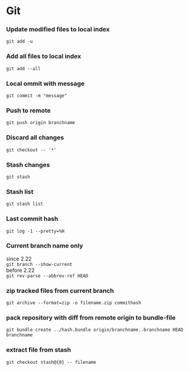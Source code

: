 # Git

### Update modified files to local index
```
git add -u
```
### Add all files to local index
```
git add --all
```

### Local ommit with message
```
git commit -m "message"
```
### Push to remote
```
git push origin branchname
```

### Discard all changes
```
git checkout -- '*'
```

### Stash changes
```
git stash
```

### Stash list
```
git stash list
```

### Last commit hash
```
git log -1 --pretty=%H
```

### Current branch name only
since 2.22  
```git branch --show-current```  
before 2.22  
```git rev-parse --abbrev-ref HEAD```

###  zip tracked files from current branch
```
git archive --format=zip -o filename.zip commithash
```

### pack repository with diff from remote origin to bundle-file
```
git bundle create ../hash.bundle origin/branchname..branchname HEAD branchname
```

### extract file from stash
```
git checkout stash@{0} -- filename
```
